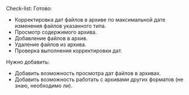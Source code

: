 Check-list: Готово:
- Корректировка дат файлов в архиве по максимальной дате изменения файлов указанного типа.
- Просмотр содержимого архива.
- Добавление файлов в архив.
- Удаление файлов из архива.
- Проверка выполнения корректировки дат.

Нужно добавить:
- Добавить возможность просмотра дат файлов в архивах.
- Добавить возможность работать с архивами других форматов (не знаю, необходимо ли).
